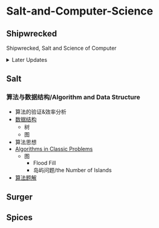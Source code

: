 # Salt-and-Computer-Science

## Shipwrecked

Shipwrecked, Salt and Science of Computer

<details>
<summary> Later Updates </summary>
- 同步数据结构目录
</details>

## Salt

### 算法与数据结构/Algorithm and Data Structure

- 算法的验证&效率分析
- [数据结构](Algorithms/数据结构.md)
  - 树
  - 图
- 算法思想
- [Algorithms in Classic Problems](Algorithms/Algorithms_in_Classic_Problems.md)
  - 图
    - Flood Fill
    - 岛屿问题/the Number of Islands
- [算法题解](Algorithms/算法题解.md)

## Surger

## Spices
